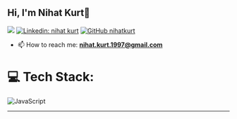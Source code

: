 <h2> Hi, I'm Nihat Kurt👋</h2>


![](https://komarev.com/ghpvc/?username=nihatkurt&color=blue)
[![Linkedin: nihat kurt](https://img.shields.io/badge/-nihatkurt-blue?style=flat-square&logo=Linkedin&logoColor=white&link=https://www.linkedin.com/in/nihat-kurt-qa-tester/)](https://www.linkedin.com/in/nihat-kurt-qa-tester/)
[![GitHub nihatkurt](https://img.shields.io/github/followers/nihatkurt?label=follow&style=social)](https://github.com/nihatkurt)

- 📫 How to reach me: **nihat.kurt.1997@gmail.com**


# 💻 Tech Stack:
![JavaScript](https://img.shields.io/badge/javascript-%23323330.svg?style=for-the-badge&logo=javascript&logoColor=%23F7DF1E)

---
